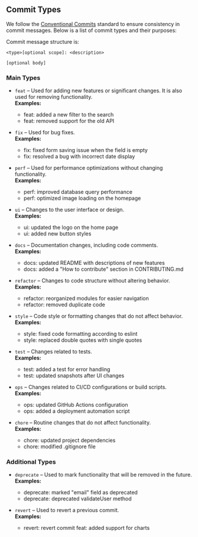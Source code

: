 ## Commit Types

We follow the [Conventional Commits](https://www.conventionalcommits.org) standard to ensure consistency in commit messages. Below is a list of commit types and their purposes:

Commit message structure is:
```text
<type>[optional scope]: <description>

[optional body]
```

### Main Types

- `feat` – Used for adding new features or significant changes. It is also used for removing functionality.<br />
  **Examples:**
    - feat: added a new filter to the search
    - feat: removed support for the old API

- `fix` – Used for bug fixes.<br />
  **Examples:**
    - fix: fixed form saving issue when the field is empty
    - fix: resolved a bug with incorrect date display

- `perf` – Used for performance optimizations without changing functionality.<br />
  **Examples:**
    - perf: improved database query performance
    - perf: optimized image loading on the homepage

- `ui` – Changes to the user interface or design.<br />
  **Examples:**
    - ui: updated the logo on the home page
    - ui: added new button styles

- `docs` – Documentation changes, including code comments.<br />
  **Examples:**
    - docs: updated README with descriptions of new features
    - docs: added a "How to contribute" section in CONTRIBUTING.md

- `refactor` – Changes to code structure without altering behavior.<br />
  **Examples:**
    - refactor: reorganized modules for easier navigation
    - refactor: removed duplicate code

- `style` – Code style or formatting changes that do not affect behavior.<br />
  **Examples:**
    - style: fixed code formatting according to eslint
    - style: replaced double quotes with single quotes

- `test` – Changes related to tests.<br />
  **Examples:**
    - test: added a test for error handling
    - test: updated snapshots after UI changes

- `ops` – Changes related to CI/CD configurations or build scripts.<br />
  **Examples:**
    - ops: updated GitHub Actions configuration
    - ops: added a deployment automation script

- `chore` – Routine changes that do not affect functionality.<br />
  **Examples:**
    - chore: updated project dependencies
    - chore: modified .gitignore file

### Additional Types

- `deprecate` – Used to mark functionality that will be removed in the future.<br />
  **Examples:**
    - deprecate: marked "email" field as deprecated
    - deprecate: deprecated validateUser method

- `revert` – Used to revert a previous commit.<br />
  **Examples:**
    - revert: revert commit feat: added support for charts
